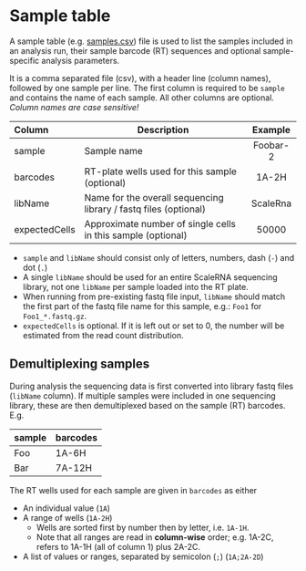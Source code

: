 # Sample table

A sample table (e.g. [samples.csv](examples/samples.csv)) file is used to list the samples included in an analysis run, their sample barcode (RT) sequences and optional sample-specific analysis parameters.

It is a comma separated file (csv), with a header line (column names), followed by one sample per line. 
The first column is required to be `sample` and contains the name of each sample. All other columns are optional. _Column names are case sensitive!_

 Column | Description | Example
:---- | ---- | :----:
sample | Sample name | Foobar-2
barcodes | RT-plate wells used for this sample (optional) | 1A-2H
libName | Name for the overall sequencing library / fastq files (optional) | ScaleRna
expectedCells | Approximate number of single cells in this sample (optional) | 50000

* `sample` and `libName` should consist only of letters, numbers, dash (`-`) and dot (`.`)
* A single `libName` should be used for an entire ScaleRNA sequencing library, not one `libName` per sample loaded into the RT plate.
* When running from pre-existing fastq file input, `libName` should match the first part of the fastq file name for this sample, e.g.: `Foo1` for `Foo1_*.fastq.gz`.
* `expectedCells` is optional. If it is left out or set to 0, the number will be estimated from the read count distribution.

## Demultiplexing samples
During analysis the sequencing data is first converted into library fastq files (`libName` column). If multiple samples were included in one sequencing library, these are then demultiplexed based on the sample (RT) barcodes. E.g.

sample | barcodes
-- | --
Foo | 1A-6H
Bar | 7A-12H

The RT wells used for each sample are given in `barcodes` as either
* An individual value (`1A`)
* A range of wells (`1A-2H`)
    * Wells are sorted first by number then by letter, i.e. `1A-1H`.
    * Note that all ranges are read in **column-wise** order; e.g. 1A-2C, refers to 1A-1H (all of column 1) plus 2A-2C.
* A list of values or ranges, separated by semicolon (`;`) (`1A;2A-2D`)
